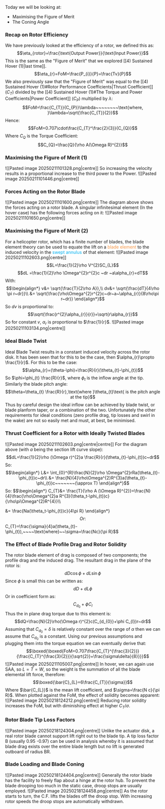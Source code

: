 Today we will be looking at:
- Maximising the Figure of Merit
- The Coning Angle
### Recap on Rotor Efficiency
We have previously looked at the efficiency of a rotor, we defined this as:
$$\eta_{rotor}=\frac{\text{Output Power}}{\text{Input Power}}$$
This is the same as the "Figure of Merit" that we explored [[4) Sustained Hover (1)|last time]].
$$\eta_{r}=FoM=\frac{P_{i}}{P}=\frac{Tv}{P}$$
We also previously saw that the "Figure of Merit" was equal to the [[4) Sustained Hover (1)#Rotor Performance Coefficients|Thrust Coefficient]] ($C_{T}$) divided by the [[4) Sustained Hover (1)#The Torque and Power Coefficients|Power Coefficient]] ($C_{P}$) multiplied by $\lambda$:
$$FoM=\frac{C_{T}}{C_{P}}\lambda~~~~~~~~\text{where, }\lambda=\sqrt{\frac{C_{T}}{2}}$$
Hence:
$$FoM=0.707\cdot\frac{C_{T}^\frac{2}{3}}{C_{Q}}$$
Where $C_{Q}$ is the Torque Coefficient:
$$C_{Q}=\frac{Q}{\rho A(\Omega R)^{2}}$$
### Maximising the Figure of Merit (1)
![[Pasted image 20250211101328.png|centre]]
So increasing the velocity results in a proportional increase to the third power to the Power.
![[Pasted image 20250211101446.png|centre]]
### Forces Acting on the Rotor Blade
![[Pasted image 20250211101600.png|centre]]
The diagram above shows the forces acting on a rotor blade.
A singular infinitesimal element (In the hover case) has the following forces acting on it:
![[Pasted image 20250211101650.png|centre]]
### Maximising the Figure of Merit (2)
For a helicopter rotor, which has a finite number of blades, the blade element theory can be used to equate the lift on a <font color="#f79646">blade element</font> to the induced velocity in the <font color="#00b0f0">swept annulus</font> of that element:
![[Pasted image 20250211102603.png|centre]]
$$L=\frac{1}{2}\rho V^{2}SC_{L}$$
$$dL =\frac{1}{2}\rho \Omega^{2}r^{2}c ~dr ~a\alpha_{r}=dT$$
With:
$$\begin{align*}
v&= \sqrt{\frac{T}{2\rho A}},\\
dv&= \sqrt{\frac{dT}{4\rho \pi r~dr}}\\
&= \sqrt{\frac{\rho\Omega^{2}r^{2}c~dr~a~\alpha_{r}}{8\rho\pi r~dr}}
\end{align*}$$
So $dv$ is proportional to:
$$\sqrt{\frac{r^{2}\alpha_{r}}{r}}=\sqrt{r\alpha_{r}}$$
So for constant $v$, $\alpha_r$ is proportional to $\frac{1}{r}$.
![[Pasted image 20250211103134.png|centre]]
### Ideal Blade Twist
Ideal Blade Twist results in a constant induced velocity across the rotor disk.
It has been seen that for this to be the case, then $\alpha_{r}\propto \frac{1}{r}$.
For this to be the case:
$$\alpha_{r}=(\theta-\phi)=\frac{R}{r}(\theta_{t}-\phi_{t})$$
So $\phi=\phi_{t} \frac{R}{r}$, where $\phi_{t}$ is the inflow angle at the tip.
Similarly the blade pitch angle:
$$\theta=\theta_{t} \frac{R}{r},\text{where }\theta_{t}\text{ is the pitch angle at the tip}$$
Thus by careful design the ideal inflow can be achieved by blade twist, or blade planform taper, or a combination of the two.
Unfortunately the other requirements for ideal conditions (zero profile drag, tip losses and swirl in the wake) are not so easily met and must, at best, be minimised.
### Thrust Coefficient for a Rotor with Ideally Twisted Blades
![[Pasted image 20250211102603.png|centre|centre]]
For the diagram above (with $a$ being the section lift curve slope):
$$dL=\frac{1}{2}\rho (\Omega r)^{2}a \frac{R}{r}(\theta_{t}-\phi_{t})c~dr$$
So:
$$\begin{align*}
L&= \int_{0}^{R}\frac{N}{2}\rho \Omega^{2}rRa(\theta_{t}-\phi_{t})c~dr\\
&= \frac{N}{4}\rho\Omega^{2}R^{3}a(\theta_{t}-\phi_{t})c~~~~~~~(\approx T)
\end{align*}$$
So:
$$\begin{align*}
C_{T}&= \frac{T}{\rho A (\Omega R)^{2}}=\frac{N}{4}\frac{\rho\Omega^{2}a R^{3}(\theta_t-\phi_{t})c}{\rho\pi\Omega^{2}R^{4}}\\\\

&= \frac{Na(\theta_t-\phi_{t})c}{4\pi R}
\end{align*}$$
Or:
$$C_{T}=\frac{\sigma}{4}a(\theta_{t}-\phi_{t}),~~~~\text{where}~~\sigma=\frac{Nc}{\pi R}$$
### The Effect of Blade Profile Drag and Rotor Solidity
The rotor blade element of drag is composed of two components; the profile drag and the induced drag. The resultant drag in the plane of the rotor is:
$$dD\cos\phi+dL\sin\phi$$
Since $\phi$ is small this can be written as:
$$dD+dL\phi$$
Or in coefficient form as:
$$C_{d_{0}}+\phi C_{l}$$
Thus the in plane drag torque due to this element is:
$$dQ=\frac{N}{2}\rho(\Omega r)^{2}c(C_{d_{0}}+\phi C_{l})r~dr$$
Assuming that $C_{d_{0}}=\delta$ is relatively constant over the range of $\alpha$ then we can assume that $C_{d_{0}}$ is a constant.
Using our previous assumptions and plugging them into the torque equation we can eventually derive that:
$$\boxed{\boxed{FoM=0.707\frac{C_{T}^{\frac{3}{2}}}{\frac{C_{T}^{\frac{3}{2}}}{\sqrt{2}}+\frac{\sigma\delta}{8}}}}$$
![[Pasted image 20250211105007.png|centre]]
In hover, we can again use SAA, so $L=T=W$, so the weight is the summation of all the blade elemental lift force, therefore:
$$\boxed{\bar{C}_{L}=6\frac{C_{T}}{\sigma}}$$
Where $\bar{C_{L}}$ is the mean lift coefficient, and $\sigma=\frac{N c}{\pi R}$.
When plotted against the FoM, the effect of solidity becomes apparent:
![[Pasted image 20250218124212.png|centre]]
Reducing rotor solidity increases the FoM, but with diminishing effect at higher $C_{T}/\sigma$.
### Rotor Blade Tip Loss Factors
![[Pasted image 20250218124304.png|centre]]
Unlike the actuator disk, a real rotor blade cannot support lift right out to the blade tip. A tip loss factor B (usually 0.95 -0.97) can be used in analysis whereby it is assumed that blade drag exists over the entire blade length but no lift is generated outboard of radius BR.
### Blade Loading and Blade Coning
![[Pasted image 20250218124404.png|centre]]
Generally the rotor blade has the facility to freely flap about a hinge at the rotor hub. To prevent the blade drooping too much in the static case, droop stops are usually employed.
![[Pasted image 20250218124458.png|centre]]
As the rotor starts to turn, the C.F. lifts the blades off the droop stop. With increasing rotor speeds the droop stops are automatically withdrawn.
